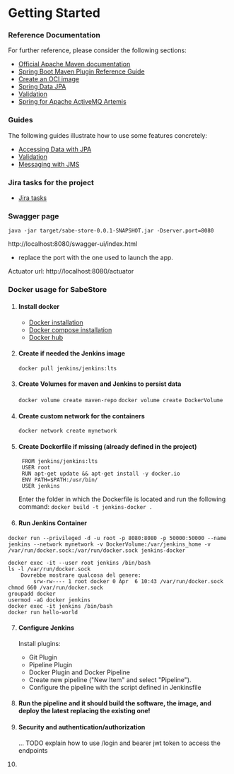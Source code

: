 # Getting Started

### Reference Documentation
For further reference, please consider the following sections:

* [Official Apache Maven documentation](https://maven.apache.org/guides/index.html)
* [Spring Boot Maven Plugin Reference Guide](https://docs.spring.io/spring-boot/docs/3.3.0-SNAPSHOT/maven-plugin/reference/html/)
* [Create an OCI image](https://docs.spring.io/spring-boot/docs/3.3.0-SNAPSHOT/maven-plugin/reference/html/#build-image)
* [Spring Data JPA](https://docs.spring.io/spring-boot/docs/3.3.0-SNAPSHOT/reference/htmlsingle/index.html#data.sql.jpa-and-spring-data)
* [Validation](https://docs.spring.io/spring-boot/docs/3.3.0-SNAPSHOT/reference/htmlsingle/index.html#io.validation)
* [Spring for Apache ActiveMQ Artemis](https://docs.spring.io/spring-boot/docs/3.3.0-SNAPSHOT/reference/htmlsingle/index.html#messaging.jms.artemis)

### Guides
The following guides illustrate how to use some features concretely:

* [Accessing Data with JPA](https://spring.io/guides/gs/accessing-data-jpa/)
* [Validation](https://spring.io/guides/gs/validating-form-input/)
* [Messaging with JMS](https://spring.io/guides/gs/messaging-jms/)

### Jira tasks for the project
* [Jira tasks](https://alessiomora91.atlassian.net/jira/software/projects/AM/boards/1)

### Swagger page
``` 
java -jar target/sabe-store-0.0.1-SNAPSHOT.jar -Dserver.port=8080 
```
http://localhost:8080/swagger-ui/index.html
* replace the port with the one used to launch the app.

Actuator url: http://localhost:8080/actuator

### Docker usage for SabeStore
1. #### Install docker  
    * [Docker installation](https://docs.docker.com/get-docker/)  
    * [Docker compose installation](https://docs.docker.com/compose/install/)
    * [Docker hub](https://hub.docker.com/)
2. #### Create if needed the Jenkins image  
    ``` docker pull jenkins/jenkins:lts ```
3. #### Create Volumes for maven and Jenkins to persist data
    ``` docker volume create maven-repo ```
    ``` docker volume create DockerVolume ```
4. #### Create custom network for the containers
    ``` docker network create mynetwork ```
5. #### Create Dockerfile if missing (already defined in the project)
   ```
    FROM jenkins/jenkins:lts 
    USER root
    RUN apt-get update && apt-get install -y docker.io
    ENV PATH=$PATH:/usr/bin/
    USER jenkins 
      ```
   Enter the folder in which the Dockerfile is located and run the following command:
   ``` docker build -t jenkins-docker . ```
6.  #### Run Jenkins Container
   ```
   docker run --privileged -d -u root -p 8080:8080 -p 50000:50000 --name jenkins --network mynetwork -v DockerVolume:/var/jenkins_home -v /var/run/docker.sock:/var/run/docker.sock jenkins-docker
   ``` 
   ``` 
   docker exec -it --user root jenkins /bin/bash
   ls -l /var/run/docker.sock
       Dovrebbe mostrare qualcosa del genere:
           srw-rw---- 1 root docker 0 Apr  6 10:43 /var/run/docker.sock
   chmod 660 /var/run/docker.sock
   groupadd docker
   usermod -aG docker jenkins
   docker exec -it jenkins /bin/bash
   docker run hello-world
   ```
7. #### Configure Jenkins 
   Install plugins: 
   * Git Plugin
   * Pipeline Plugin
   * Docker Plugin and Docker Pipeline
   * Create new pipeline ("New Item" and select "Pipeline").
   * Configure the pipeline with the script defined in Jenkinsfile
8. #### Run the pipeline and it should build the software, the image, and deploy the latest replacing the existing one!  


9. #### Security and authentication/authorization
   ... TODO explain how to use /login and bearer jwt token to access the endpoints
10. 

   

   
